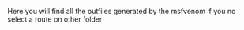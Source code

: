 Here you will find all the outfiles generated by the msfvenom if you no select a route on other folder
